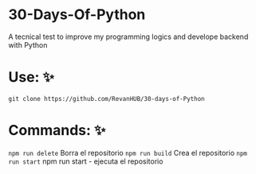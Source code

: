 
# 30-Days-Of-Python

A tecnical test to improve my programming logics and develope backend with Python

# Use: ✨
``` git clone https://github.com/RevanHUB/30-days-of-Python ```

# Commands: ✨
``` npm run delete ```
Borra el repositorio
``` npm run build ```
Crea el repositorio
``` npm run start ```
npm run start - ejecuta el repositorio 

